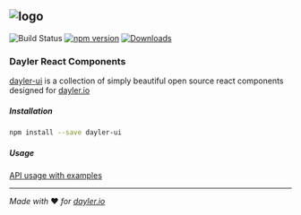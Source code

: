 ![logo](https://cdn.dayler.io/images/logo_dark.svg)
---
![Build Status](https://drone.dayler.dev/api/badges/iknpx/dayler-ui/status.svg)
[![npm version](https://badge.fury.io/js/dayler-ui.svg)](https://badge.fury.io/js/dayler-ui)
[![Downloads](http://img.shields.io/npm/dm/dayler-ui.svg?style=flat)](https://npmjs.org/package/dayler-ui)

### Dayler React Components

[dayler-ui](https://ui.dayler.io/) is a collection of simply beautiful open source react components designed for [dayler.io](https://dayler.io/)


##### Installation
```bash
npm install --save dayler-ui
```

##### Usage
[API usage with examples](https://ui.dayler.io)

---
*Made with* :heart: *for [dayler.io](https://dayler.io)*
